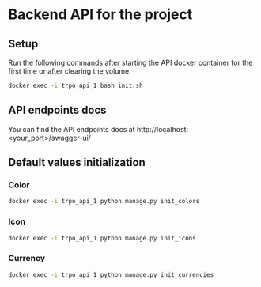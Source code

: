 # Backend API for the project

## Setup

Run the following commands after starting the API docker container for the first
time or after clearing the volume:

```bash
docker exec -i trpo_api_1 bash init.sh
```

## API endpoints docs

You can find the API endpoints docs at http://localhost:<your_port>/swagger-ui/

## Default values initialization

### Color

```bash
docker exec -i trpo_api_1 python manage.py init_colors
```

### Icon

```bash
docker exec -i trpo_api_1 python manage.py init_icons
```

### Currency

```bash
docker exec -i trpo_api_1 python manage.py init_currencies
```
